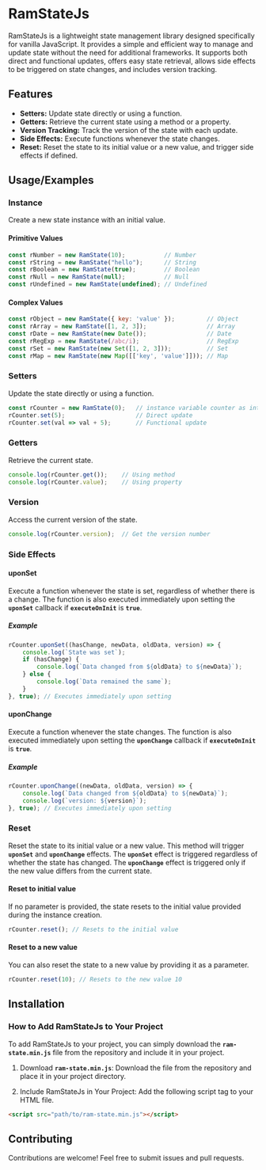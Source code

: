 # RamStateJs
RamStateJs is a lightweight state management library designed specifically for vanilla JavaScript. It provides a simple and efficient way to manage and update state without the need for additional frameworks. It supports both direct and functional updates, offers easy state retrieval, allows side effects to be triggered on state changes, and includes version tracking.


## Features

- **Setters:** Update state directly or using a function.
- **Getters:** Retrieve the current state using a method or a property.
- **Version Tracking:** Track the version of the state with each update.
- **Side Effects:** Execute functions whenever the state changes.
- **Reset:** Reset the state to its initial value or a new value, and trigger side effects if defined.


## Usage/Examples
### Instance
Create a new state instance with an initial value.

#### Primitive Values

```javascript
const rNumber = new RamState(10);           // Number
const rString = new RamState("hello");      // String
const rBoolean = new RamState(true);        // Boolean
const rNull = new RamState(null);           // Null
const rUndefined = new RamState(undefined); // Undefined
```

#### Complex Values
```javascript
const rObject = new RamState({ key: 'value' });         // Object
const rArray = new RamState([1, 2, 3]);                 // Array
const rDate = new RamState(new Date());                 // Date
const rRegExp = new RamState(/abc/i);                   // RegExp
const rSet = new RamState(new Set([1, 2, 3]));          // Set
const rMap = new RamState(new Map([['key', 'value']])); // Map
```

### Setters
Update the state directly or using a function.
```javascript
const rCounter = new RamState(0);   // instance variable counter as integer
rCounter.set(5);                    // Direct update
rCounter.set(val => val + 5);       // Functional update
```

### Getters
Retrieve the current state.
```javascript
console.log(rCounter.get());    // Using method
console.log(rCounter.value);    // Using property
```

### Version
Access the current version of the state.
```javascript
console.log(rCounter.version);  // Get the version number
```

### Side Effects
#### uponSet
Execute a function whenever the state is set, regardless of whether there is a change. The function is also executed immediately upon setting the **`uponSet`** callback if **`executeOnInit`** is **`true`**.

##### Example
```javascript
rCounter.uponSet((hasChange, newData, oldData, version) => {
    console.log(`State was set`);
    if (hasChange) {
        console.log(`Data changed from ${oldData} to ${newData}`);
    } else {
        console.log(`Data remained the same`);
    }
}, true); // Executes immediately upon setting

```

#### uponChange
Execute a function whenever the state changes. The function is also executed immediately upon setting the **`uponChange`** callback if **`executeOnInit`** is **`true`**.
##### Example
```javascript
rCounter.uponChange((newData, oldData, version) => {
    console.log(`Data changed from ${oldData} to ${newData}`);
    console.log(`version: ${version}`);
}, true); // Executes immediately upon setting
```

### Reset
Reset the state to its initial value or a new value. This method will trigger **`uponSet`** and **`uponChange`** effects. The **`uponSet`** effect is triggered regardless of whether the state has changed. The **`uponChange`** effect is triggered only if the new value differs from the current state.

#### Reset to initial value
If no parameter is provided, the state resets to the initial value provided during the instance creation.
```javascript
rCounter.reset(); // Resets to the initial value
```

#### Reset to a new value
You can also reset the state to a new value by providing it as a parameter.
```javascript
rCounter.reset(10); // Resets to the new value 10
```

## Installation
### How to Add RamStateJs to Your Project
To add RamStateJs to your project, you can simply download the **`ram-state.min.js`** file from the repository and include it in your project.

1. Download **`ram-state.min.js`**: 
Download the file from the repository and place it in your project directory.

2. Include RamStateJs in Your Project:
Add the following script tag to your HTML file.

```html
<script src="path/to/ram-state.min.js"></script>
```

## Contributing

Contributions are welcome! Feel free to submit issues and pull requests.